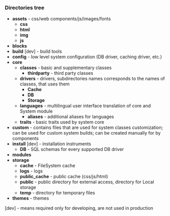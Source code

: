 ### Directories tree

* **assets** - css/web components/js/images/fonts
  * **css**
  * **html**
  * **img**
  * **js**
* **blocks**
* **build** [dev] - build tools
* **config** - low level system configuration (DB driver, caching driver, etc.)
* **core**
  * **classes** - basic and supplementary classes
    * **thirdparty** - third party classes
  * **drivers** - drivers, subdirectories names corresponds to the names of classes, that uses them
    * **Cache**
    * **DB**
    * **Storage**
  * **languages** - multilingual user interface translation of core and System module
    * **aliases** - additional aliases for languages
  * **traits** - basic traits used by system core
* **custom** - contains files that are used for system classes customization; can be used for custom system builds; can be created manually for by components
* **install** [dev] - installation instruments
  * **DB** - SQL schemas for every supported DB driver
* **modules**
* **storage**
  * **cache** - FileSystem cache
  * **logs** - logs
  * **public_cache** - public cache (css/js/html)
  * **public** - public directory for external access, directory for Local storage
  * **temp** - directory for temporary files
* **themes** - themes

[dev] - means required only for developing, are not used in production
